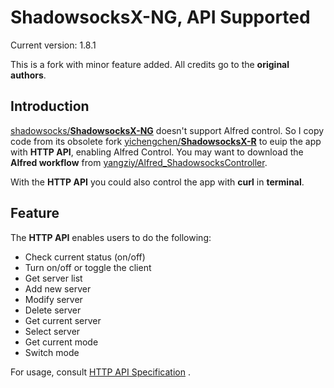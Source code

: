 # ShadowsocksX-NG, API Supported

Current version: 1.8.1

This is a fork with minor feature added. All credits go to the **original authors**.

## Introduction

[shadowsocks/**ShadowsocksX-NG**](https://github.com/shadowsocks/ShadowsocksX-NG) doesn't support Alfred control. So I copy code from its obsolete fork [yichengchen/**ShadowsocksX-R**](https://github.com/yichengchen/ShadowsocksX-R/blob/42b409beb85aee19a4852e09e7c3e4c2f73f49d3/ShadowsocksX-NG/ApiServer.swift) to euip the app with **HTTP API**, enabling Alfred Control. You may want to download the **Alfred workflow** from [yangziy/Alfred_ShadowsocksController](https://github.com/yangziy/Alfred_ShadowsocksController).

With the **HTTP API** you could also control the app with **curl** in **terminal**.

## Feature

The **HTTP API** enables users to do the following:

- Check current status (on/off)
- Turn on/off or toggle the client
- Get server list
- Add new server
- Modify server
- Delete server
- Get current server
- Select server
- Get current mode
- Switch mode

For usage, consult [HTTP API Specification](https://github.com/yangziy/ShadowsocksX-NG_WithAPI/blob/master/HTTPAPI.md) .